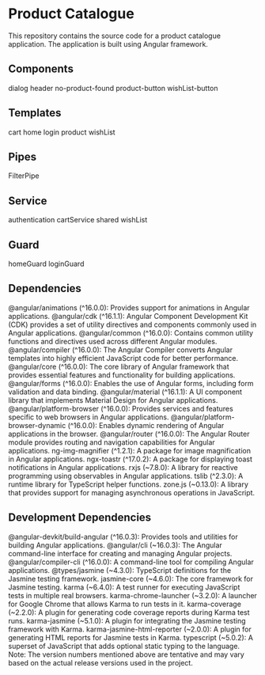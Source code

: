 # Product Catalogue
This repository contains the source code for a product catalogue application. The application is built using Angular framework.

## Components
dialog
header 
no-product-found
product-button
wishList-button 

## Templates
cart
home
login
product
wishList

## Pipes
FilterPipe

## Service
authentication
cartService
shared
wishList

## Guard
homeGuard
loginGuard

## Dependencies
@angular/animations (^16.0.0): Provides support for animations in Angular applications.
@angular/cdk (^16.1.1): Angular Component Development Kit (CDK) provides a set of utility directives and components commonly used in Angular applications.
@angular/common (^16.0.0): Contains common utility functions and directives used across different Angular modules.
@angular/compiler (^16.0.0): The Angular Compiler converts Angular templates into highly efficient JavaScript code for better performance.
@angular/core (^16.0.0): The core library of Angular framework that provides essential features and functionality for building applications.
@angular/forms (^16.0.0): Enables the use of Angular forms, including form validation and data binding.
@angular/material (^16.1.1): A UI component library that implements Material Design for Angular applications.
@angular/platform-browser (^16.0.0): Provides services and features specific to web browsers in Angular applications.
@angular/platform-browser-dynamic (^16.0.0): Enables dynamic rendering of Angular applications in the browser.
@angular/router (^16.0.0): The Angular Router module provides routing and navigation capabilities for Angular applications.
ng-img-magnifier (^1.2.1): A package for image magnification in Angular applications.
ngx-toastr (^17.0.2): A package for displaying toast notifications in Angular applications.
rxjs (~7.8.0): A library for reactive programming using observables in Angular applications.
tslib (^2.3.0): A runtime library for TypeScript helper functions.
zone.js (~0.13.0): A library that provides support for managing asynchronous operations in JavaScript.

## Development Dependencies
@angular-devkit/build-angular (^16.0.3): Provides tools and utilities for building Angular applications.
@angular/cli (~16.0.3): The Angular command-line interface for creating and managing Angular projects.
@angular/compiler-cli (^16.0.0): A command-line tool for compiling Angular applications.
@types/jasmine (~4.3.0): TypeScript definitions for the Jasmine testing framework.
jasmine-core (~4.6.0): The core framework for Jasmine testing.
karma (~6.4.0): A test runner for executing JavaScript tests in multiple real browsers.
karma-chrome-launcher (~3.2.0): A launcher for Google Chrome that allows Karma to run tests in it.
karma-coverage (~2.2.0): A plugin for generating code coverage reports during Karma test runs.
karma-jasmine (~5.1.0): A plugin for integrating the Jasmine testing framework with Karma.
karma-jasmine-html-reporter (~2.0.0): A plugin for generating HTML reports for Jasmine tests in Karma.
typescript (~5.0.2): A superset of JavaScript that adds optional static typing to the language.
Note: The version numbers mentioned above are tentative and may vary based on the actual release versions used in the project.
